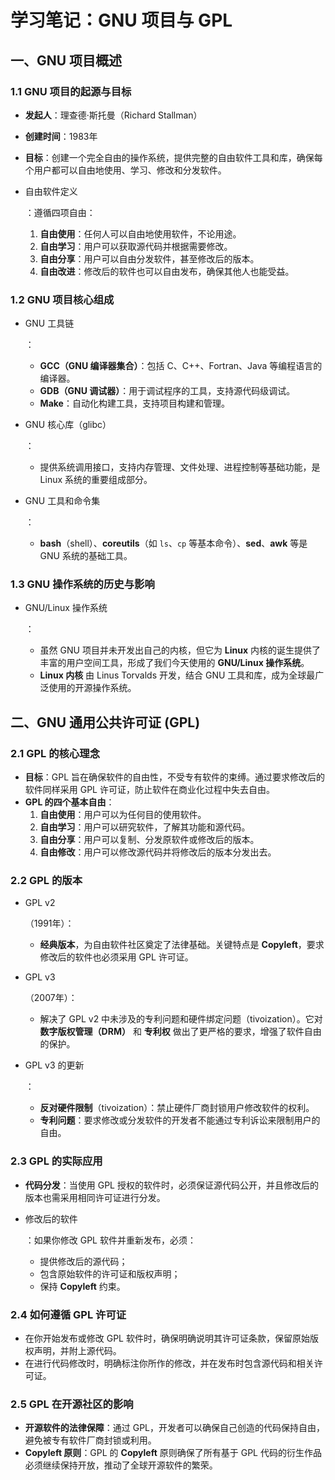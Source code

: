 # **学习笔记：GNU 项目与 GPL**

## **一、GNU 项目概述**

### 1.1 **GNU 项目的起源与目标**

- **发起人**：理查德·斯托曼（Richard Stallman）

- **创建时间**：1983年

- **目标**：创建一个完全自由的操作系统，提供完整的自由软件工具和库，确保每个用户都可以自由地使用、学习、修改和分发软件。

- 自由软件定义

  ：遵循四项自由：

  1. **自由使用**：任何人可以自由地使用软件，不论用途。
  2. **自由学习**：用户可以获取源代码并根据需要修改。
  3. **自由分享**：用户可以自由分发软件，甚至修改后的版本。
  4. **自由改进**：修改后的软件也可以自由发布，确保其他人也能受益。

### 1.2 **GNU 项目核心组成**

- GNU 工具链

  ：

  - **GCC（GNU 编译器集合）**：包括 C、C++、Fortran、Java 等编程语言的编译器。
  - **GDB（GNU 调试器）**：用于调试程序的工具，支持源代码级调试。
  - **Make**：自动化构建工具，支持项目构建和管理。

- GNU 核心库（glibc）

  ：

  - 提供系统调用接口，支持内存管理、文件处理、进程控制等基础功能，是 Linux 系统的重要组成部分。

- GNU 工具和命令集

  ：

  - **bash**（shell）、**coreutils**（如 `ls`、`cp` 等基本命令）、**sed**、**awk** 等是 GNU 系统的基础工具。

### 1.3 **GNU 操作系统的历史与影响**

- GNU/Linux 操作系统

  ：

  - 虽然 GNU 项目并未开发出自己的内核，但它为 **Linux** 内核的诞生提供了丰富的用户空间工具，形成了我们今天使用的 **GNU/Linux 操作系统**。
  - **Linux 内核** 由 Linus Torvalds 开发，结合 GNU 工具和库，成为全球最广泛使用的开源操作系统。

## **二、GNU 通用公共许可证 (GPL)**

### 2.1 **GPL 的核心理念**

- **目标**：GPL 旨在确保软件的自由性，不受专有软件的束缚。通过要求修改后的软件同样采用 GPL 许可证，防止软件在商业化过程中失去自由。
- **GPL 的四个基本自由**：
  1. **自由使用**：用户可以为任何目的使用软件。
  2. **自由学习**：用户可以研究软件，了解其功能和源代码。
  3. **自由分享**：用户可以复制、分发原软件或修改后的版本。
  4. **自由修改**：用户可以修改源代码并将修改后的版本分发出去。

### 2.2 **GPL 的版本**

- GPL v2

  （1991年）：

  - **经典版本**，为自由软件社区奠定了法律基础。关键特点是 **Copyleft**，要求修改后的软件也必须采用 GPL 许可证。

- GPL v3

  （2007年）：

  - 解决了 GPL v2 中未涉及的专利问题和硬件绑定问题（tivoization）。它对 **数字版权管理（DRM）** 和 **专利权** 做出了更严格的要求，增强了软件自由的保护。

- GPL v3 的更新

  ：

  - **反对硬件限制**（tivoization）：禁止硬件厂商封锁用户修改软件的权利。
  - **专利问题**：要求修改或分发软件的开发者不能通过专利诉讼来限制用户的自由。

### 2.3 **GPL 的实际应用**

- **代码分发**：当使用 GPL 授权的软件时，必须保证源代码公开，并且修改后的版本也需采用相同许可证进行分发。

- 修改后的软件

  ：如果你修改 GPL 软件并重新发布，必须：

  - 提供修改后的源代码；
  - 包含原始软件的许可证和版权声明；
  - 保持 **Copyleft** 约束。

### 2.4 **如何遵循 GPL 许可证**

- 在你开始发布或修改 GPL 软件时，确保明确说明其许可证条款，保留原始版权声明，并附上源代码。
- 在进行代码修改时，明确标注你所作的修改，并在发布时包含源代码和相关许可证。

### 2.5 **GPL 在开源社区的影响**

- **开源软件的法律保障**：通过 GPL，开发者可以确保自己创造的代码保持自由，避免被专有软件厂商封锁或利用。
- **Copyleft 原则**：GPL 的 **Copyleft** 原则确保了所有基于 GPL 代码的衍生作品必须继续保持开放，推动了全球开源软件的繁荣。

